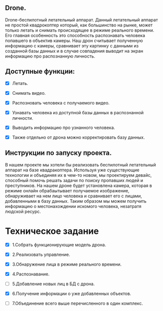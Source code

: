 ## Drone.
Drone-беспилотный летательный аппарат. Данный летательный аппарат не простой квадрокоптер который, как большинство на рынке, может только летать и снимать происходящее в режиме реального времени. Его главная особенность это способность распознавать человека попавшего в объектив камеры. Наш дрон считывает полученную информацию с камеры, сравнивает эту картинку с данными из созданной базы данных и в случае совпадения выводит на экран информацию про распознанную личность.

## Доступные функции:
- [x] Летать.
- [x] Снимать видео.
- [x] Распозновать человека с получаемого видео.
- [x] Узнавать человека из доступной базы данных в распознанной личности.
- [x] Выводить информацию про узнанного человека.
- [x] Также отдельно от дрона можно корректировать базу данных.



## Инструкции по запуску проекта.
В нашем проекте мы хотели бы реализовать беспилотный летательный аппарат на базе квадракоптера. Используя уже существующие технологии и объединяя их в чем-то новом, мы проектируем девайс, способный помочь решать задачи по поиску пропавших людей и преступников. На нашем дроне будет установлена камера, которая в режиме онлайн обрабаытывает получаемое изображение, обнаруживает на нем лицо человека и сравнивает его с лицами, добавленными в базу данных. Таким образом мы можем получить информацию о местонахождении искомого человека, незатратя людской ресурс.

# Техническое задание
  - [x] 1.Собрать функционирующие модель дрона.

  - [x] 2.Реализовать управление.

  - [x] 3.Обнаружение лица в режиме реального времени.

  - [x] 4.Распознавание.

  - [ ] 5.Добавление новых лиц в БД с дрона.

  - [x] 6.Получение информации о уже добавленных объектов.

  - [ ] 7.Объединение всего выше перечисленного в один комплекс.
